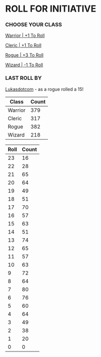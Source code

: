 # ROLL FOR INITIATIVE
### CHOOSE YOUR CLASS

[Warrior | +1 To Roll](https://github.com/benjaminsampica/benjaminsampica/issues/new?title=roll%7Cwarrior&body=Just+click+%27Submit+new+issue%27.)

[Cleric | +1 To Roll](https://github.com/benjaminsampica/benjaminsampica/issues/new?title=roll%7Ccleric&body=Just+click+%27Submit+new+issue%27.)

[Rogue | +3 To Roll](https://github.com/benjaminsampica/benjaminsampica/issues/new?title=roll%7Crogue&body=Just+click+%27Submit+new+issue%27.)

[Wizard | -1 To Roll](https://github.com/benjaminsampica/benjaminsampica/issues/new?title=roll%7Cwizard&body=Just+click+%27Submit+new+issue%27.)
### LAST ROLL BY
[Lukasdotcom](https://www.github.com/Lukasdotcom) - as a rogue rolled a 15!

|Class|Count|
|-|-|
|Warrior|379|
|Cleric|317|
|Rogue|382|
|Wizard|218|

|Roll|Count|
|-|-|
|23|16
|22|28
|21|65
|20|64
|19|49
|18|51
|17|70
|16|57
|15|63
|14|51
|13|74
|12|65
|11|57
|10|63
|9|72
|8|64
|7|80
|6|76
|5|60
|4|64
|3|49
|2|38
|1|20
|0|0
